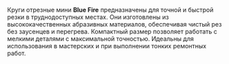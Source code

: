 Круги отрезные мини **Blue Fire** предназначены для точной и быстрой резки в труднодоступных местах. Они изготовлены из высококачественных абразивных материалов, обеспечивая чистый рез без заусенцев и перегрева. Компактный размер позволяет работать с мелкими деталями с максимальной точностью. Идеальны для использования в мастерских и при выполнении тонких ремонтных работ.  
